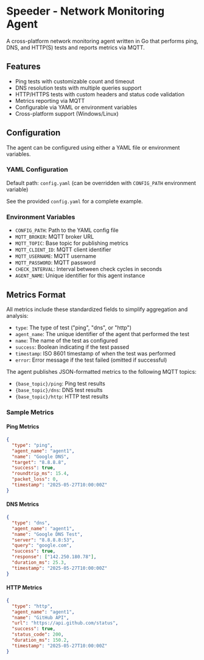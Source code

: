 # Speeder - Network Monitoring Agent

A cross-platform network monitoring agent written in Go that performs ping, DNS, and HTTP(S) tests and reports metrics via MQTT.

## Features

- Ping tests with customizable count and timeout
- DNS resolution tests with multiple queries support
- HTTP/HTTPS tests with custom headers and status code validation
- Metrics reporting via MQTT
- Configurable via YAML or environment variables
- Cross-platform support (Windows/Linux)

## Configuration

The agent can be configured using either a YAML file or environment variables.

### YAML Configuration

Default path: `config.yaml` (can be overridden with `CONFIG_PATH` environment variable)

See the provided `config.yaml` for a complete example.

### Environment Variables

- `CONFIG_PATH`: Path to the YAML config file
- `MQTT_BROKER`: MQTT broker URL
- `MQTT_TOPIC`: Base topic for publishing metrics
- `MQTT_CLIENT_ID`: MQTT client identifier
- `MQTT_USERNAME`: MQTT username
- `MQTT_PASSWORD`: MQTT password
- `CHECK_INTERVAL`: Interval between check cycles in seconds
- `AGENT_NAME`: Unique identifier for this agent instance

## Metrics Format

All metrics include these standardized fields to simplify aggregation and analysis:

- `type`: The type of test ("ping", "dns", or "http")
- `agent_name`: The unique identifier of the agent that performed the test
- `name`: The name of the test as configured
- `success`: Boolean indicating if the test passed
- `timestamp`: ISO 8601 timestamp of when the test was performed
- `error`: Error message if the test failed (omitted if successful)

The agent publishes JSON-formatted metrics to the following MQTT topics:

- `{base_topic}/ping`: Ping test results
- `{base_topic}/dns`: DNS test results
- `{base_topic}/http`: HTTP test results

### Sample Metrics

#### Ping Metrics
```json
{
  "type": "ping",
  "agent_name": "agent1",
  "name": "Google DNS",
  "target": "8.8.8.8",
  "success": true,
  "roundtrip_ms": 15.4,
  "packet_loss": 0,
  "timestamp": "2025-05-27T10:00:00Z"
}
```

#### DNS Metrics
```json
{
  "type": "dns",
  "agent_name": "agent1",
  "name": "Google DNS Test",
  "server": "8.8.8.8:53",
  "query": "google.com",
  "success": true,
  "response": ["142.250.180.78"],
  "duration_ms": 25.3,
  "timestamp": "2025-05-27T10:00:00Z"
}
```

#### HTTP Metrics
```json
{
  "type": "http",
  "agent_name": "agent1",
  "name": "GitHub API",
  "url": "https://api.github.com/status",
  "success": true,
  "status_code": 200,
  "duration_ms": 150.2,
  "timestamp": "2025-05-27T10:00:00Z"
}
```